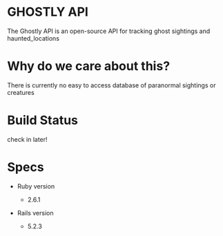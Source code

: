 # GHOSTLY API

The Ghostly API is an open-source API for tracking ghost sightings and haunted_locations

# Why do we care about this?

There is currently no easy to access database of paranormal sightings or creatures

# Build Status
check in later!

#  Specs
* Ruby version
  * 2.6.1

*  Rails version
   *  5.2.3

